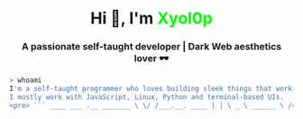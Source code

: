 <h1 align="center">Hi 👋, I'm <span style="color:lime;">Xyol0p</span></h1>
<h3 align="center">A passionate self-taught developer | Dark Web aesthetics lover 🕶️</h3>

```bash
> whoami
I'm a self-taught programmer who loves building sleek things that work in the dark.
I mostly work with JavaScript, Linux, Python and terminal-based UIs.
<pre> ``` ____ ___ .__ _______ \ \/ /___.__. ____ | | \ _ \ ______ \ /< | |/ _ \| | / /_\ \\____ \ / \ \___ ( <_> ) |_\ \_/ \ |_> > /___/\ \/ ____|\____/|____/\_____ / __/ \_/\/ \/|__| ``` </pre>

